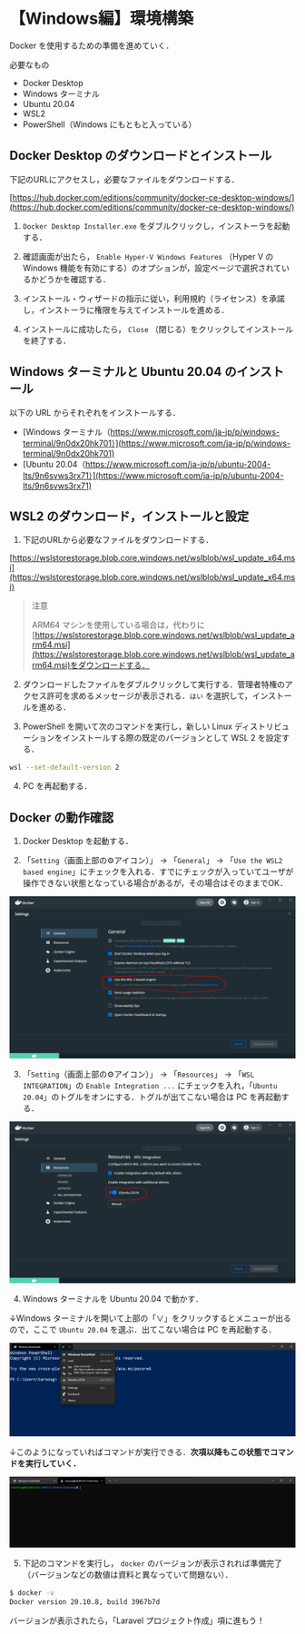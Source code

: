 # 【Windows編】環境構築

Docker を使用するための準備を進めていく．

必要なもの

- Docker Desktop
- Windows ターミナル
- Ubuntu 20.04
- WSL2
- PowerShell（Windows にもともと入っている）

## Docker Desktop のダウンロードとインストール

下記のURLにアクセスし，必要なファイルをダウンロードする．

[https://hub.docker.com/editions/community/docker-ce-desktop-windows/](https://hub.docker.com/editions/community/docker-ce-desktop-windows/)

1. `Docker Desktop Installer.exe` をダブルクリックし，インストーラを起動する．

2. 確認画面が出たら， `Enable Hyper-V Windows Features` （Hyper V の Windows 機能を有効にする）のオプションが，設定ページで選択されているかどうかを確認する．

3. インストール・ウィザードの指示に従い，利用規約（ライセンス）を承諾し，インストーラに権限を与えてインストールを進める．

4. インストールに成功したら， `Close` （閉じる）をクリックしてインストールを終了する．

## Windows ターミナルと Ubuntu 20.04 のインストール

以下の URL からそれぞれをインストールする．
  - [Windows ターミナル（https://www.microsoft.com/ja-jp/p/windows-terminal/9n0dx20hk701）](https://www.microsoft.com/ja-jp/p/windows-terminal/9n0dx20hk701)
  - [Ubuntu 20.04（https://www.microsoft.com/ja-jp/p/ubuntu-2004-lts/9n6svws3rx71）](https://www.microsoft.com/ja-jp/p/ubuntu-2004-lts/9n6svws3rx71)

## WSL2 のダウンロード，インストールと設定

1. 下記のURLから必要なファイルをダウンロードする．

[https://wslstorestorage.blob.core.windows.net/wslblob/wsl_update_x64.msi](https://wslstorestorage.blob.core.windows.net/wslblob/wsl_update_x64.msi)

>注意
>
>ARM64 マシンを使用している場合は，代わりに[https://wslstorestorage.blob.core.windows.net/wslblob/wsl_update_arm64.msi](https://wslstorestorage.blob.core.windows.net/wslblob/wsl_update_arm64.msi)をダウンロードする．

2. ダウンロードしたファイルをダブルクリックして実行する．管理者特権のアクセス許可を求めるメッセージが表示される．`はい` を選択して，インストールを進める．

3. PowerShell を開いて次のコマンドを実行し，新しい Linux ディストリビューションをインストールする際の既定のバージョンとして WSL 2 を設定する．

```bash
wsl --set-default-version 2
```

<!-- 1. 下記の URL の「Step 4」と「Step 5」を実行する．
    - [https://docs.microsoft.com/en-us/windows/wsl/install-manual#step-4---download-the-linux-kernel-update-package](https://docs.microsoft.com/en-us/windows/wsl/install-manual#step-4---download-the-linux-kernel-update-package) -->

4. PC を再起動する．

## Docker の動作確認

1. Docker Desktop を起動する．

2. 「`Setting`（画面上部の⚙アイコン）」 -> 「`General`」 -> 「`Use the WSL2 based engine`」にチェックを入れる．すでにチェックが入っていてユーザが操作できない状態となっている場合があるが，その場合はそのままでOK．

![docker 設定画面01](./img/docker_setting01.PNG)

3. 「`Setting`（画面上部の⚙アイコン）」 -> 「`Resources`」 -> 「`WSL INTEGRATION`」の `Enable Integration ...` にチェックを入れ，「`Ubuntu 20.04`」のトグルをオンにする．トグルが出てこない場合は PC を再起動する．

![docker 設定画面02](./img/docker_setting02.PNG)

4. Windows ターミナルを Ubuntu 20.04 で動かす．

↓Windows ターミナルを開いて上部の「∨」をクリックするとメニューが出るので，ここで `Ubuntu 20.04` を選ぶ．出てこない場合は PC を再起動する．

![Ubuntu 設定箇所](./img/terminal_image01.png)

↓このようになっていればコマンドが実行できる．**次項以降もこの状態でコマンドを実行していく．**

![Windows ターミナル動作画面](./img/terminal_image02.png)


5. 下記のコマンドを実行し， `docker` のバージョンが表示されれば準備完了（バージョンなどの数値は資料と異なっていて問題ない）．

```bash
$ docker -v
Docker version 20.10.8, build 3967b7d

```

バージョンが表示されたら，「Laravel プロジェクト作成」項に進もう！
